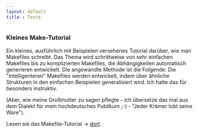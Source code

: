 ```yaml
---
layout: default
title : Texte
---
```


### Kleines Make-Tutorial

Ein kleines, ausführlich mit Beispielen versehenes Tutorial darüber, wie man Makefiles
schreibt. Das Thema wird schrittweise von sehr einfachen Makefiles bis zu komplizierten
Makefiles, die Abhängigkeiten automatisch generieren entwickelt. Die angewandte Methode
ist die Folgende: Die "intelligenteren" Makefiles werden entwickelt, indem über ähnliche
Strukturen in den einfachen Beispielen generalisiert wird. Ich halte das für besonders
instruktiv. 

(Aber, wie meine Großmutter zu sagen pflegte - ich übersetze das mal aus dem Dialekt für
mein hochdeutsches Publikum ;-) - "Jeder Krämer lobt seine Ware").

Lesen sie das Makefile-Tutorial → [dort][read now].

  [read now]: articles/kleines-make-tutorial/



